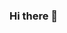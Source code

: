 ### Hi there 👋

<!--
**chloelaure44/chloelaure44** is a ✨ _special_ ✨ repository because its `README.md` (this file) appears on your GitHub profile.

Test of Chloé github page
-->
